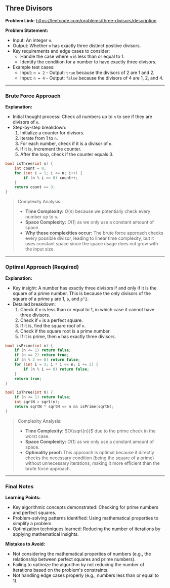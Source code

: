 ## Three Divisors
**Problem Link:** https://leetcode.com/problems/three-divisors/description

**Problem Statement:**
- Input: An integer `n`.
- Output: Whether `n` has exactly three distinct positive divisors.
- Key requirements and edge cases to consider:
  - Handle the case where `n` is less than or equal to 1.
  - Identify the condition for a number to have exactly three divisors.
- Example test cases:
  - Input: `n = 2` - Output: `true` because the divisors of 2 are 1 and 2.
  - Input: `n = 4` - Output: `false` because the divisors of 4 are 1, 2, and 4.

---

### Brute Force Approach

**Explanation:**
- Initial thought process: Check all numbers up to `n` to see if they are divisors of `n`.
- Step-by-step breakdown:
  1. Initialize a counter for divisors.
  2. Iterate from 1 to `n`.
  3. For each number, check if it is a divisor of `n`.
  4. If it is, increment the counter.
  5. After the loop, check if the counter equals 3.

```cpp
bool isThree(int n) {
    int count = 0;
    for (int i = 1; i <= n; i++) {
        if (n % i == 0) count++;
    }
    return count == 3;
}
```

> Complexity Analysis:
> - **Time Complexity:** $O(n)$ because we potentially check every number up to `n`.
> - **Space Complexity:** $O(1)$ as we only use a constant amount of space.
> - **Why these complexities occur:** The brute force approach checks every possible divisor, leading to linear time complexity, but it uses constant space since the space usage does not grow with the input size.

---

### Optimal Approach (Required)

**Explanation:**
- Key insight: A number has exactly three divisors if and only if it is the square of a prime number. This is because the only divisors of the square of a prime `p` are 1, `p`, and `p^2`.
- Detailed breakdown:
  1. Check if `n` is less than or equal to 1, in which case it cannot have three divisors.
  2. Check if `n` is a perfect square.
  3. If it is, find the square root of `n`.
  4. Check if the square root is a prime number.
  5. If it is prime, then `n` has exactly three divisors.

```cpp
bool isPrime(int n) {
    if (n <= 1) return false;
    if (n == 2) return true;
    if (n % 2 == 0) return false;
    for (int i = 3; i * i <= n; i += 2) {
        if (n % i == 0) return false;
    }
    return true;
}

bool isThree(int n) {
    if (n <= 1) return false;
    int sqrtN = sqrt(n);
    return sqrtN * sqrtN == n && isPrime(sqrtN);
}
```

> Complexity Analysis:
> - **Time Complexity:** $O(\sqrt{n})$ due to the prime check in the worst case.
> - **Space Complexity:** $O(1)$ as we only use a constant amount of space.
> - **Optimality proof:** This approach is optimal because it directly checks the necessary condition (being the square of a prime) without unnecessary iterations, making it more efficient than the brute force approach.

---

### Final Notes

**Learning Points:**
- Key algorithmic concepts demonstrated: Checking for prime numbers and perfect squares.
- Problem-solving patterns identified: Using mathematical properties to simplify a problem.
- Optimization techniques learned: Reducing the number of iterations by applying mathematical insights.

**Mistakes to Avoid:**
- Not considering the mathematical properties of numbers (e.g., the relationship between perfect squares and prime numbers).
- Failing to optimize the algorithm by not reducing the number of iterations based on the problem's constraints.
- Not handling edge cases properly (e.g., numbers less than or equal to 1).